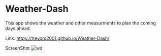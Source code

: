 # Weather-Dash

This app shows the weather and other measurments to plan the coming days ahead.

Link: https://trevors2001.github.io/Weather-Dash/

ScreenShot
![wd](https://user-images.githubusercontent.com/96450353/183271375-11bcb251-78ff-4c8b-ae80-5a24f86063d8.PNG)
